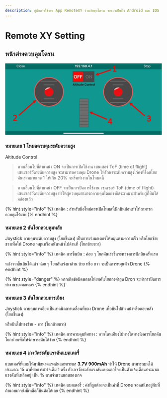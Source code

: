 ```yaml
---
description: คู่มือการใช้งาน App RemoteXY ร่วมกับชุดโดรน จะแบ่งเป็นฝั่ง Android และ IOS
---
```


# Remote XY Setting

## หน้าต่างควบคุมโดรน

![](../../../.gitbook/assets/image%20%28162%29.png)

### 

### หมายเลข 1 โหมดควบคุมระดับความสูง

Altitude Control 

> หากเลื่อนไปที่ตำแหน่ง ON จะเป็นการเปิดใช้งาน เซนเซอร์ ToF \(time of flight\) เซนเซอร์วัดระดับความสูง จะสามารถควมคุม Drone ให้รักษาระดับความสูงไว้คงที่โดยโยกคันเร่งหมายเลข 1 ให้เกิน 20% จะเริ่มทำงานในโหมดนี้

> หากเลื่อนไปที่ตำแหน่ง OFF จะเป็นการปิดการใช้งาน เซนเซอร์ ToF \(time of flight\) เซนเซอร์วัดระดับความสูง ทำให้ผู้ควบคุมสามารถควบคุมได้อย่างอิสระเหมาะสำหรับผู้ที่บินได้คล่องแล้ว

{% hint style="info" %}
เทคนิค : สำหรับมือใหม่ควรเปิดโหมดนี้ฝึกบินก่อนทำให้สามารถควบคุมได้ง่าย
{% endhint %}

### หมายเลข 2 คันโยกควบคุมหลัก

Joystick ควบคุมระดับความสูง \(โยกขึ้นลง\) เป็นการเร่งมอเตอร์ให้หมุนตามความเร็ว หรือโยกซ้ายขวาเพื่อให้ Drone หมุนหรือหนันหน้าไปด้านที่ \(โยกซ้ายขวา\)

{% hint style="info" %}
เทคนิค การขึ้นบิน : ค่อย ๆ โยกคันเร่งขึ้นระหว่างการฝึกบินครั้งแรก

หลังจากขึ้นบินได้แล้ว ค่อย ๆ โยกคันเร่งมาด้าน ซ้าย หรือ ขวา จะเป็นการหมุนตัว Drone 
{% endhint %}

{% hint style="danger" %}
หากเกิดข้อผิดพลาดให้ยกคันโยกลงต่ำสุด Dron จะทำการปิดการทำงานของมอเตอร์
{% endhint %}

### หมายเลข 3 คันโยกควบการเอียง

Joystick ควบคุมการเอียงเป็นเทคนิคการเคลื่อนที่ของ Drone เพื่อบินไปข้างหน้าหรือถอยหลัง \(โยกขึ้นลง\) 

หรือบินไปทางซ้าย - ขวา \(โยกซ้ายขวา\)

{% hint style="info" %}
เทคนิค การควบคุมทิศทาง : หากโดนเอียงไปทางใดทางนึงควรโยกคันโยกช่วยเพื่อให้รักษาระดับได้ง่าย
{% endhint %}

### หมายเลข 4 เกจวัดระดับแรงดันแบตเตอรี่

แบตเตอรี่ที่แถมให้มามีขนาดแรงดันและกระแส **3.7V 900mAh** ทำให้ Drone สามารถบนได้ประมาณ 15 นาทีต่อการชาร์จเต็ม 1 ครั้ง ตัวเกจวัดระดับแรงดันแบตเตอรี่จะเป็นตัวแจ้งเตือนประมาณแรงดันที่เหลืออยู่ เป็น % ตามจำนวนแถบของเกจ

{% hint style="info" %}
เทคนิค แบตเตอรี่ : ค่าที่ถูกต้องจะเป็นค่าที่ Drone จอดสนิทอยู่กับที่ถ้าแถบเกจยังมีเหลือก็บินต่อได้เลย
{% endhint %}

